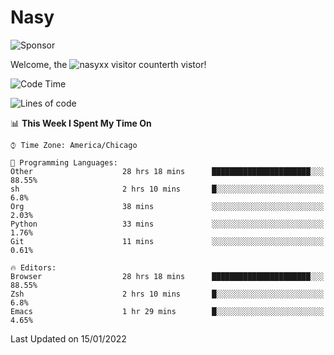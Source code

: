 # Nasy

<!--
<p align="center">
<img height="200" src="https://github-readme-stats.vercel.app/api?username=nasyxx&count_private=true&show_icons=true&theme=dracula&include_all_commits=true"/>
<img height="200" src="https://github-readme-stats.vercel.app/api/top-langs/?username=nasyxx&theme=dracula&hide=html,jupyter+notebook&count_private=true&show_icons=true"/>
</p>

  
----------------
-->

![Sponsor](https://img.shields.io/static/v1.svg?label=Sponsor&message=%E2%9D%A4&logo=GitHub&style=flat&color=pink)
 
Welcome, the ![nasyxx visitor counter](https://count.getloli.com/get/@nasyxx?theme=rule34)th vistor!
 
<!--START_SECTION:waka-->
![Code Time](http://img.shields.io/badge/Code%20Time-1%2C732%20hrs%2024%20mins-blue)

![Lines of code](https://img.shields.io/badge/From%20Hello%20World%20I%27ve%20Written-5%20Million%20lines%20of%20code-blue)

📊 **This Week I Spent My Time On** 

```text
⌚︎ Time Zone: America/Chicago

💬 Programming Languages: 
Other                    28 hrs 18 mins      ██████████████████████░░░   88.55% 
sh                       2 hrs 10 mins       █░░░░░░░░░░░░░░░░░░░░░░░░   6.8% 
Org                      38 mins             ░░░░░░░░░░░░░░░░░░░░░░░░░   2.03% 
Python                   33 mins             ░░░░░░░░░░░░░░░░░░░░░░░░░   1.76% 
Git                      11 mins             ░░░░░░░░░░░░░░░░░░░░░░░░░   0.61%

🔥 Editors: 
Browser                  28 hrs 18 mins      ██████████████████████░░░   88.55% 
Zsh                      2 hrs 10 mins       █░░░░░░░░░░░░░░░░░░░░░░░░   6.8% 
Emacs                    1 hr 29 mins        █░░░░░░░░░░░░░░░░░░░░░░░░   4.65%

```


 Last Updated on 15/01/2022
<!--END_SECTION:waka-->

<!-- ![visitors](https://visitor-badge.laobi.icu/badge?page_id=nasyxx.nasyxx) -->
